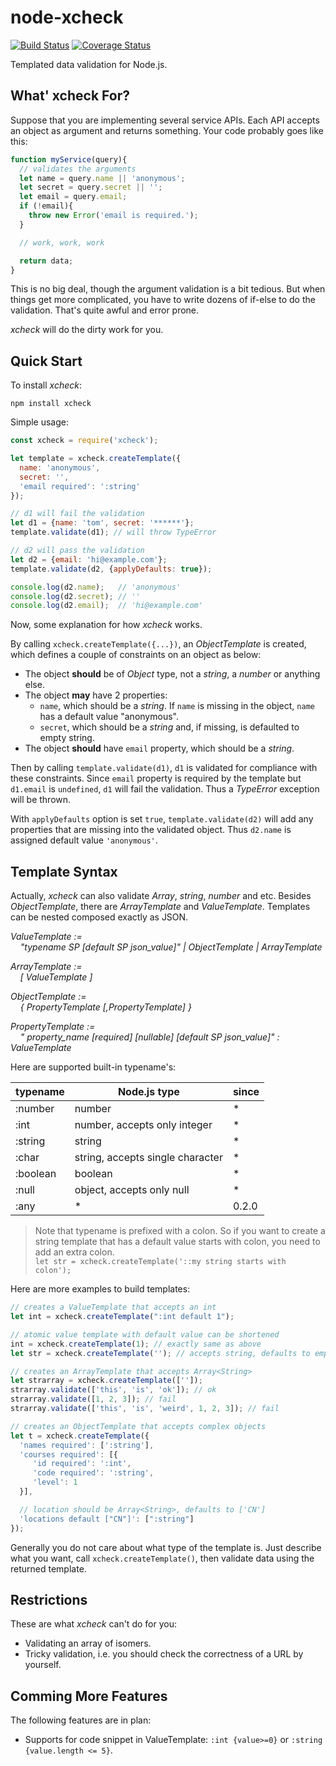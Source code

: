 # node-xcheck

[![Build Status](https://travis-ci.org/amooj/node-xcheck.svg?branch=master)](https://travis-ci.org/amooj/node-xcheck)
[![Coverage Status](https://coveralls.io/repos/amooj/node-xcheck/badge.svg?branch=master&service=github)](https://coveralls.io/github/amooj/node-xcheck?branch=master)

Templated data validation for Node.js.

## What' xcheck For?
Suppose that you are implementing several service APIs. Each API accepts an object as argument and returns something. Your code probably goes like this:
```js
function myService(query){
  // validates the arguments
  let name = query.name || 'anonymous';
  let secret = query.secret || '';
  let email = query.email;
  if (!email){
    throw new Error('email is required.');
  }

  // work, work, work

  return data;
}
```
This is no big deal, though the argument validation is a bit tedious.
But when things get more complicated, you have to write dozens of if-else to do the validation. That's quite awful and error prone.

_xcheck_ will do the dirty work for you.

## Quick Start
To install _xcheck_:
```shell
npm install xcheck
```

Simple usage:
```js
const xcheck = require('xcheck');

let template = xcheck.createTemplate({
  name: 'anonymous',
  secret: '',
  'email required': ':string'
});

// d1 will fail the validation
let d1 = {name: 'tom', secret: '******'};
template.validate(d1); // will throw TypeError

// d2 will pass the validation
let d2 = {email: 'hi@example.com'};
template.validate(d2, {applyDefaults: true});

console.log(d2.name);   // 'anonymous'
console.log(d2.secret); // ''
console.log(d2.email);  // 'hi@example.com'
```

Now, some explanation for how _xcheck_ works.

By calling `xcheck.createTemplate({...})`, an _ObjectTemplate_ is created, which defines a couple of constraints on an object as below:

- The object **should** be of _Object_ type, not a _string_, a _number_ or anything else.
- The object **may** have 2 properties:
    - `name`, which should be a _string_. If `name` is missing in the object, `name` has a default value "anonymous".
    - `secret`, which should be a _string_ and, if missing, is defaulted to empty string.
- The object **should** have `email` property, which should be a _string_.

Then by calling `template.validate(d1)`, `d1` is validated for compliance with these constraints. Since `email` property is required by the template but `d1.email` is `undefined`, `d1` will fail the validation. Thus a _TypeError_ exception will be thrown.

With `applyDefaults` option is set `true`, `template.validate(d2)` will add any properties that are missing into the validated object. Thus `d2.name` is assigned default value `'anonymous'`.

## Template Syntax
Actually, _xcheck_ can also validate _Array_, _string_, _number_ and etc. Besides _ObjectTemplate_, there are _ArrayTemplate_ and _ValueTemplate_. Templates can be nested composed exactly as JSON.

_ValueTemplate :=<br/>
&nbsp;&nbsp;&nbsp;&nbsp;"typename SP \[default SP json_value\]" | ObjectTemplate | ArrayTemplate_

_ArrayTemplate :=<br/>
&nbsp;&nbsp;&nbsp;&nbsp;\[ ValueTemplate \]_

_ObjectTemplate :=<br/>
&nbsp;&nbsp;&nbsp;&nbsp;{ PropertyTemplate \[,PropertyTemplate\] }_

_PropertyTemplate :=<br/>
&nbsp;&nbsp;&nbsp;&nbsp;" property_name \[required\] \[nullable\] \[default SP json_value\]" : ValueTemplate_

Here are supported built-in typename's:

| typename | Node.js type | since |
| ---- | ---- | ---- |
| :number | number | * |
| :int | number, accepts only integer | * |
| :string | string | * |
| :char | string, accepts single character | * |
| :boolean | boolean | * |
| :null | object, accepts only null | * |
| :any | * | 0.2.0 |

> Note that typename is prefixed with a colon. So if you want to create a string template that has a default value starts with colon, you need to add an extra colon.<br/>
> `let str = xcheck.createTemplate('::my string starts with colon');`

Here are more examples to build templates:

```js
// creates a ValueTemplate that accepts an int
let int = xcheck.createTemplate(":int default 1");

// atomic value template with default value can be shortened
int = xcheck.createTemplate(1); // exactly same as above
let str = xcheck.createTemplate(''); // accepts string, defaults to empty string

// creates an ArrayTemplate that accepts Array<String>
let strarray = xcheck.createTemplate(['']);
strarray.validate(['this', 'is', 'ok']); // ok
strarray.validate([1, 2, 3]); // fail
strarray.validate(['this', 'is', 'weird', 1, 2, 3]); // fail

// creates an ObjectTemplate that accepts complex objects
let t = xcheck.createTemplate({
  'names required': [':string'],
  'courses required': [{
     'id required': ':int',
     'code required': ':string',
     'level': 1
  }],

  // location should be Array<String>, defaults to ['CN']
  'locations default ["CN"]': [":string"]
});
```

Generally you do not care about what type of the template is. Just describe what you want, call `xcheck.createTemplate()`, then validate data using the returned template.

## Restrictions
These are what _xcheck_ can't do for you:

* Validating an array of isomers.
* Tricky validation, i.e. you should check the correctness of a URL by yourself.

## Comming More Features
The following features are in plan:

* Supports for code snippet in ValueTemplate: `:int {value>=0}` or `:string {value.length <= 5}`.
